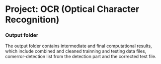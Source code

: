 # Project: OCR (Optical Character Recognition) 

### Output folder

The output folder contains intermediate and final computational results, which include combined and cleaned trainning and testing data files, comerror-detection list from the detection part and the corrected test file.
